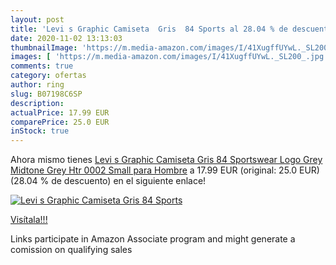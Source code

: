 ```yaml
---
layout: post
title: 'Levi s Graphic Camiseta  Gris  84 Sports al 28.04 % de descuento'
date: 2020-11-02 13:13:03
thumbnailImage: 'https://m.media-amazon.com/images/I/41XugffUYwL._SL200_.jpg'
images: [ 'https://m.media-amazon.com/images/I/41XugffUYwL._SL200_.jpg' ]
comments: true
category: ofertas
author: ring
slug: B07198C6SP
description:
actualPrice: 17.99 EUR
comparePrice: 25.0 EUR
inStock: true
---
```


Ahora mismo tienes [Levi s Graphic Camiseta  Gris  84 Sportswear Logo Grey Midtone Grey Htr 0002   Small para Hombre](https://www.amazon.es/dp/B07198C6SP/?tag=tolees-21) a 17.99 EUR (original: 25.0 EUR) (28.04 %  de descuento) en el siguiente enlace!

[![Levi s Graphic Camiseta  Gris  84 Sports](https://m.media-amazon.com/images/I/41XugffUYwL._SL200_.jpg)](https://www.amazon.es/dp/B07198C6SP/?tag=tolees-21)

[Visítala!!!](https://www.amazon.es/dp/B07198C6SP/?tag=tolees-21)

Links participate in Amazon Associate program and might generate a comission on qualifying sales
